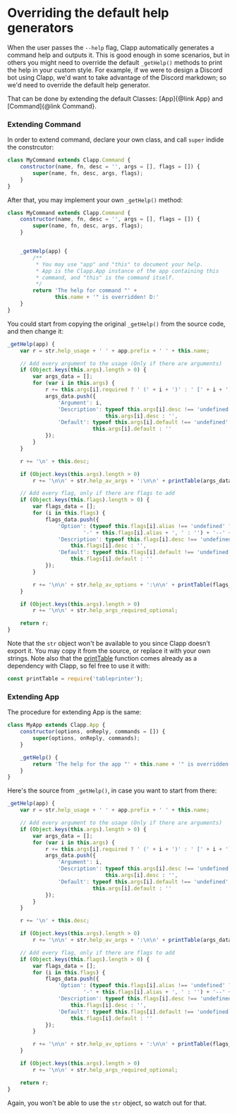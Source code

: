 # Overriding the default help generators

When the user passes the `--help` flag, Clapp automatically generates a command help and outputs it. This is good enough in some scenarios, but in others you might need to override the default `_getHelp()` methods to print the help in your custom style. For example, if we were to design a Discord bot using Clapp, we'd want to take advantage of the Discord markdown; so we'd need to override the default help generator.

That can be done by extending the default Classes: [App]{@link App} and [Command]{@link Command}.

### Extending Command

In order to extend command, declare your own class, and call `super` indide the constrcutor:

```js
class MyCommand extends Clapp.Command {
	constructor(name, fn, desc = '', args = [], flags = []) {
		super(name, fn, desc, args, flags);
	}
}
```

After that, you may implement your own `_getHelp()` method:

```js
class MyCommand extends Clapp.Command {
	constructor(name, fn, desc = '', args = [], flags = []) {
		super(name, fn, desc, args, flags);
	}


	_getHelp(app) {
		/**
		 * You may use "app" and "this" to document your help.
		 * App is the Clapp.App instance of the app containing this
		 * command, and "this" is the command itself.
		 */
		return 'The help for command "' +
		       this.name + '" is overridden! D:'
	}
}
```

You could start from copying the original `_getHelp()` from the source code, and then change it:

```js
_getHelp(app) {
	var r = str.help_usage + ' ' + app.prefix + ' ' + this.name;

	// Add every argument to the usage (Only if there are arguments)
	if (Object.keys(this.args).length > 0) {
		var args_data = [];
		for (var i in this.args) {
			r += this.args[i].required ? ' (' + i + ')' : ' [' + i + ']';
			args_data.push({
				'Argument': i,
				'Description': typeof this.args[i].desc !== 'undefined' ?
					           this.args[i].desc : '',
				'Default': typeof this.args[i].default !== 'undefined' ?
					       this.args[i].default : ''
			});
		}
	}

	r += '\n' + this.desc;

	if (Object.keys(this.args).length > 0)
		r += '\n\n' + str.help_av_args + ':\n\n' + printTable(args_data);

	// Add every flag, only if there are flags to add
	if (Object.keys(this.flags).length > 0) {
		var flags_data = [];
		for (i in this.flags) {
			flags_data.push({
				'Option': (typeof this.flags[i].alias !== 'undefined' ?
				        '-' + this.flags[i].alias + ', ' : '') + '--' + i,
				'Description': typeof this.flags[i].desc !== 'undefined' ?
					this.flags[i].desc : '',
				'Default': typeof this.flags[i].default !== 'undefined' ?
					this.flags[i].default : ''
			});
		}

		r += '\n\n' + str.help_av_options + ':\n\n' + printTable(flags_data);
	}

	if (Object.keys(this.args).length > 0)
		r += '\n\n' + str.help_args_required_optional;

	return r;
}
```

Note that the `str` object won't be available to you since Clapp doesn't export it. You may copy it from the source, or replace it with your own strings. Note also that the [printTable](https://www.npmjs.com/package/tableprinter) function comes already as a dependency with Clapp, so fel free to use it with:

```js
const printTable = require('tableprinter');
```

### Extending App

The procedure for extending App is the same:

```js
class MyApp extends Clapp.App {
	constructor(options, onReply, commands = []) {
		super(options, onReply, commands);
	}

	_getHelp() {
		return 'The help for the app "' + this.name + '" is overridden! D:';
	}
}
```

Here's the source from `_getHelp()`, in case you want to start from there:

```js
_getHelp(app) {
	var r = str.help_usage + ' ' + app.prefix + ' ' + this.name;

	// Add every argument to the usage (Only if there are arguments)
	if (Object.keys(this.args).length > 0) {
		var args_data = [];
		for (var i in this.args) {
			r += this.args[i].required ? ' (' + i + ')' : ' [' + i + ']';
			args_data.push({
				'Argument': i,
				'Description': typeof this.args[i].desc !== 'undefined' ?
					           this.args[i].desc : '',
				'Default': typeof this.args[i].default !== 'undefined' ?
					       this.args[i].default : ''
			});
		}
	}

	r += '\n' + this.desc;

	if (Object.keys(this.args).length > 0)
		r += '\n\n' + str.help_av_args + ':\n\n' + printTable(args_data);

	// Add every flag, only if there are flags to add
	if (Object.keys(this.flags).length > 0) {
		var flags_data = [];
		for (i in this.flags) {
			flags_data.push({
				'Option': (typeof this.flags[i].alias !== 'undefined' ?
				        '-' + this.flags[i].alias + ', ' : '') + '--' + i,
				'Description': typeof this.flags[i].desc !== 'undefined' ?
					this.flags[i].desc : '',
				'Default': typeof this.flags[i].default !== 'undefined' ?
					this.flags[i].default : ''
			});
		}

		r += '\n\n' + str.help_av_options + ':\n\n' + printTable(flags_data);
	}

	if (Object.keys(this.args).length > 0)
		r += '\n\n' + str.help_args_required_optional;

	return r;
}
```

Again, you won't be able to use the `str` object, so watch out for that.